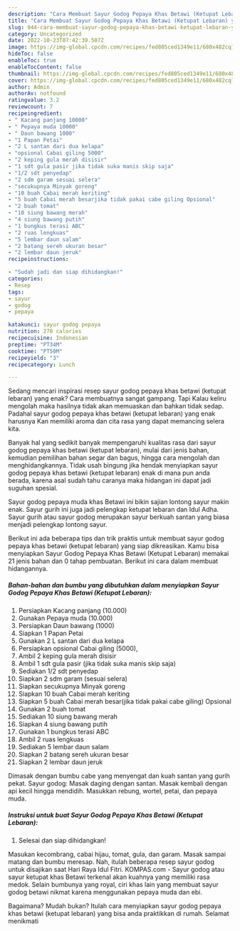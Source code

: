 ```yaml
---
description: "Cara Membuat Sayur Godog Pepaya Khas Betawi (Ketupat Lebaran) yang Bisa Manjain Lidah, Buat Buka Puasa}"
title: "Cara Membuat Sayur Godog Pepaya Khas Betawi (Ketupat Lebaran) yang Bisa Manjain Lidah, Buat Buka Puasa}"
slug: 944-cara-membuat-sayur-godog-pepaya-khas-betawi-ketupat-lebaran-yang-bisa-manjain-lidah-buat-buka-puasa
category: Uncategorized
date: 2022-10-23T07:42:39.507Z
image: https://img-global.cpcdn.com/recipes/fed805ced1349e11/680x482cq70/sayur-godog-pepaya-khas-betawi-ketupat-lebaran-foto-resep-utama.jpg
hideToc: false
enableToc: true
enableTocContent: false
thumbnail: https://img-global.cpcdn.com/recipes/fed805ced1349e11/680x482cq70/sayur-godog-pepaya-khas-betawi-ketupat-lebaran-foto-resep-utama.jpg
cover: https://img-global.cpcdn.com/recipes/fed805ced1349e11/680x482cq70/sayur-godog-pepaya-khas-betawi-ketupat-lebaran-foto-resep-utama.jpg
author: Admin
authorAv: notfound
ratingvalue: 3.2
reviewcount: 7
recipeingredient:
- " Kacang panjang 10000"
- " Pepaya muda 10000"
- " Daun bawang 1000"
- "1 Papan Petai"
- "2 L santan dari dua kelapa"
- "opsional Cabai giling 5000"
- "2 keping gula merah disisir"
- "1 sdt gula pasir jika tidak suka manis skip saja"
- "1/2 sdt penyedap"
- "2 sdm garam sesuai selera"
- "secukupnya Minyak goreng"
- "10 buah Cabai merah keriting"
- "5 buah Cabai merah besarjika tidak pakai cabe giling Opsional"
- "2 buah tomat"
- "10 siung bawang merah"
- "4 siung bawang putih"
- "1 bungkus terasi ABC"
- "2 ruas lengkuas"
- "5 lembar daun salam"
- "2 batang sereh ukuran besar"
- "2 lembar daun jeruk"
recipeinstructions:

- "Sudah jadi dan siap dihidangkan!"
categories:
- Resep
tags:
- sayur
- godog
- pepaya

katakunci: sayur godog pepaya 
nutrition: 270 calories
recipecuisine: Indonesian
preptime: "PT34M"
cooktime: "PT50M"
recipeyield: "3"
recipecategory: Lunch

---
```



Sedang mencari inspirasi resep sayur godog pepaya khas betawi (ketupat lebaran) yang enak? Cara membuatnya sangat gampang. Tapi Kalau keliru mengolah maka hasilnya tidak akan memuaskan dan bahkan tidak sedap. Padahal sayur godog pepaya khas betawi (ketupat lebaran) yang enak harusnya Kan memiliki aroma dan cita rasa yang dapat memancing selera kita.


Banyak hal yang sedikit banyak mempengaruhi kualitas rasa dari sayur godog pepaya khas betawi (ketupat lebaran), mulai dari jenis bahan, kemudian pemilihan bahan segar dan bagus, hingga cara mengolah dan menghidangkannya. Tidak usah bingung jika hendak menyiapkan sayur godog pepaya khas betawi (ketupat lebaran) enak di mana pun anda berada, karena asal sudah tahu caranya maka hidangan ini dapat jadi suguhan spesial.

Sayur godog pepaya muda khas Betawi ini bikin sajian lontong sayur makin enak. Sayur gurih ini juga jadi pelengkap ketupat lebaran dan Idul Adha. Sayur gurih atau sayur godog merupakan sayur berkuah santan yang biasa menjadi pelengkap lontong sayur.


Berikut ini ada beberapa tips dan trik praktis untuk membuat sayur godog pepaya khas betawi (ketupat lebaran) yang siap dikreasikan. Kamu bisa menyiapkan Sayur Godog Pepaya Khas Betawi (Ketupat Lebaran) memakai 21 jenis bahan dan 0 tahap pembuatan. Berikut ini cara dalam membuat hidangannya.

<!--inarticleads1-->

##### Bahan-bahan dan bumbu yang dibutuhkan dalam menyiapkan Sayur Godog Pepaya Khas Betawi (Ketupat Lebaran):

1. Persiapkan  Kacang panjang (10.000)
1. Gunakan  Pepaya muda (10.000)
1. Persiapkan  Daun bawang (1000)
1. Siapkan 1 Papan Petai
1. Gunakan 2 L santan dari dua kelapa
1. Persiapkan opsional Cabai giling (5000),
1. Ambil 2 keping gula merah disisir
1. Ambil 1 sdt gula pasir (jika tidak suka manis skip saja)
1. Sediakan 1/2 sdt penyedap
1. Siapkan 2 sdm garam (sesuai selera)
1. Siapkan secukupnya Minyak goreng
1. Siapkan 10 buah Cabai merah keriting
1. Siapkan 5 buah Cabai merah besar(jika tidak pakai cabe giling) Opsional
1. Gunakan 2 buah tomat
1. Sediakan 10 siung bawang merah
1. Siapkan 4 siung bawang putih
1. Gunakan 1 bungkus terasi ABC
1. Ambil 2 ruas lengkuas
1. Sediakan 5 lembar daun salam
1. Siapkan 2 batang sereh ukuran besar
1. Siapkan 2 lembar daun jeruk


Dimasak dengan bumbu cabe yang menyengat dan kuah santan yang gurih pekat. Sayur godog: Masak daging dengan santan. Masak kembali dengan api kecil hingga mendidih. Masukkan rebung, wortel, petai, dan pepaya muda. 

<!--inarticleads2-->

##### Instruksi untuk buat Sayur Godog Pepaya Khas Betawi (Ketupat Lebaran):


1. Selesai dan siap dihidangkan!

Masukan kecombrang, cabai hijau, tomat, gula, dan garam. Masak sampai matang dan bumbu meresap. Nah, itulah beberapa resep sayur godog untuk disajikan saat Hari Raya Idul Fitri. KOMPAS.com - Sayur godog atau sayur ketupat khas Betawi terkenal akan kuahnya yang memiliki rasa medok. Selain bumbunya yang royal, ciri khas lain yang membuat sayur godog betawi nikmat karena menggunakan pepaya muda dan ebi. 

Bagaimana? Mudah bukan? Itulah cara menyiapkan sayur godog pepaya khas betawi (ketupat lebaran) yang bisa anda praktikkan di rumah. Selamat menikmati
